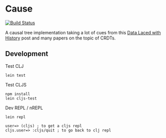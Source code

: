 # Cause

[![Build Status](https://img.shields.io/travis/smothers/cause.svg?style=flat-square)](https://travis-ci.org/smothers/cause)

A causal tree implementation taking a lot of cues from this [Data Laced with History](http://archagon.net/blog/2018/03/24/data-laced-with-history/) post and many papers on the topic of CRDTs.

## Development

Test CLJ

```
lein test
```

Test CLJS

```
npm install
lein cljs-test
```

Dev REPL / nREPL

```
lein repl

user=> (cljs) ; to get a cljs repl
cljs.user=> :cljs/quit ; to go back to clj repl
```
